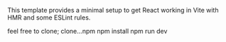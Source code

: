 

This template provides a minimal setup to get React working in Vite with HMR and some ESLint rules.

feel free to clone;
clone...npm npm install
npm run dev

